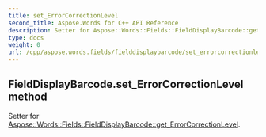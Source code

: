 ```yaml
---
title: set_ErrorCorrectionLevel
second_title: Aspose.Words for C++ API Reference
description: Setter for Aspose::Words::Fields::FieldDisplayBarcode::get_ErrorCorrectionLevel. 
type: docs
weight: 0
url: /cpp/aspose.words.fields/fielddisplaybarcode/set_errorcorrectionlevel/
---
```

## FieldDisplayBarcode.set_ErrorCorrectionLevel method


Setter for [Aspose::Words::Fields::FieldDisplayBarcode::get_ErrorCorrectionLevel](./get_errorcorrectionlevel/).

